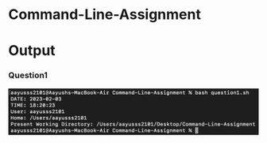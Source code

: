# Command-Line-Assignment
# Output

### Question1
![question1 output](https://github.com/aayusss2101/Command-Line-Assignment/blob/main/Screenshots/question1.png)
